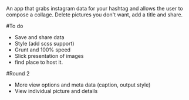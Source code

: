 An app that grabs instagram data for your hashtag and allows the user to compose a collage.  Delete pictures you don't want, add a title and share.

#To do
- Save and share data
- Style (add scss support)
- Grunt and 100% speed
- Slick presentation of images
- find place to host it.

#Round 2

- More view options and meta data (caption, output style)
- View individual picture and details
